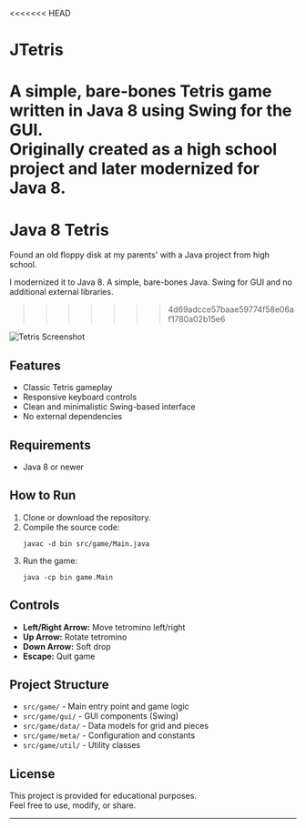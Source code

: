 <<<<<<< HEAD
# JTetris

A simple, bare-bones Tetris game written in Java 8 using Swing for the GUI.  
Originally created as a high school project and later modernized for Java 8.
=======
# Java 8 Tetris

Found an old floppy disk at my parents' with a Java project from high school.

I modernized it to Java 8. A simple, bare-bones Java. Swing for GUI and no additional external libraries. 
>>>>>>> 4d69adcce57baae59774f58e06af1780a02b15e6

![Tetris Screenshot](https://github.com/user-attachments/assets/6442ac89-50ba-44cd-9992-8407dcb99e1c)

## Features

- Classic Tetris gameplay
- Responsive keyboard controls
- Clean and minimalistic Swing-based interface
- No external dependencies

## Requirements

- Java 8 or newer

## How to Run

1. Clone or download the repository.
2. Compile the source code:
   ```
   javac -d bin src/game/Main.java
   ```
3. Run the game:
   ```
   java -cp bin game.Main
   ```

## Controls

- **Left/Right Arrow:** Move tetromino left/right
- **Up Arrow:** Rotate tetromino
- **Down Arrow:** Soft drop
- **Escape:** Quit game

## Project Structure

- `src/game/` - Main entry point and game logic
- `src/game/gui/` - GUI components (Swing)
- `src/game/data/` - Data models for grid and pieces
- `src/game/meta/` - Configuration and constants
- `src/game/util/` - Utility classes

## License

This project is provided for educational purposes.  
Feel free to use, modify, or share.

---
